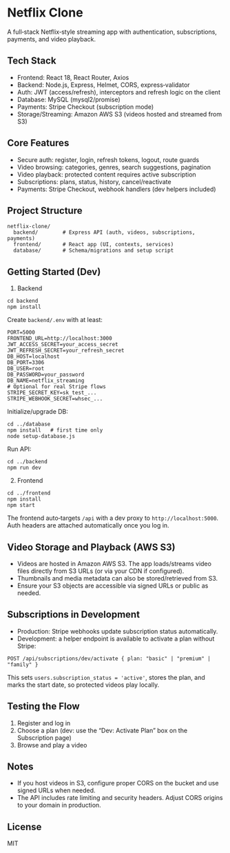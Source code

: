 # Netflix Clone

A full‑stack Netflix‑style streaming app with authentication, subscriptions, payments, and video playback.

## Tech Stack

- Frontend: React 18, React Router, Axios
- Backend: Node.js, Express, Helmet, CORS, express‑validator
- Auth: JWT (access/refresh), interceptors and refresh logic on the client
- Database: MySQL (mysql2/promise)
- Payments: Stripe Checkout (subscription mode)
- Storage/Streaming: Amazon AWS S3 (videos hosted and streamed from S3)

## Core Features

- Secure auth: register, login, refresh tokens, logout, route guards
- Video browsing: categories, genres, search suggestions, pagination
- Video playback: protected content requires active subscription
- Subscriptions: plans, status, history, cancel/reactivate
- Payments: Stripe Checkout, webhook handlers (dev helpers included)

## Project Structure

```
netflix-clone/
  backend/        # Express API (auth, videos, subscriptions, payments)
  frontend/       # React app (UI, contexts, services)
  database/       # Schema/migrations and setup script
```

## Getting Started (Dev)

1) Backend

```
cd backend
npm install
```

Create `backend/.env` with at least:

```
PORT=5000
FRONTEND_URL=http://localhost:3000
JWT_ACCESS_SECRET=your_access_secret
JWT_REFRESH_SECRET=your_refresh_secret
DB_HOST=localhost
DB_PORT=3306
DB_USER=root
DB_PASSWORD=your_password
DB_NAME=netflix_streaming
# Optional for real Stripe flows
STRIPE_SECRET_KEY=sk_test_...
STRIPE_WEBHOOK_SECRET=whsec_...
```

Initialize/upgrade DB:

```
cd ../database
npm install   # first time only
node setup-database.js
```

Run API:

```
cd ../backend
npm run dev
```

2) Frontend

```
cd ../frontend
npm install
npm start
```

The frontend auto‑targets `/api` with a dev proxy to `http://localhost:5000`. Auth headers are attached automatically once you log in.

## Video Storage and Playback (AWS S3)

- Videos are hosted in Amazon AWS S3. The app loads/streams video files directly from S3 URLs (or via your CDN if configured).
- Thumbnails and media metadata can also be stored/retrieved from S3.
- Ensure your S3 objects are accessible via signed URLs or public as needed.

## Subscriptions in Development

- Production: Stripe webhooks update subscription status automatically.
- Development: a helper endpoint is available to activate a plan without Stripe:

```
POST /api/subscriptions/dev/activate { plan: "basic" | "premium" | "family" }
```

This sets `users.subscription_status = 'active'`, stores the plan, and marks the start date, so protected videos play locally.

## Testing the Flow

1. Register and log in
2. Choose a plan (dev: use the “Dev: Activate Plan” box on the Subscription page)
3. Browse and play a video

## Notes

- If you host videos in S3, configure proper CORS on the bucket and use signed URLs when needed.
- The API includes rate limiting and security headers. Adjust CORS origins to your domain in production.

## License

MIT